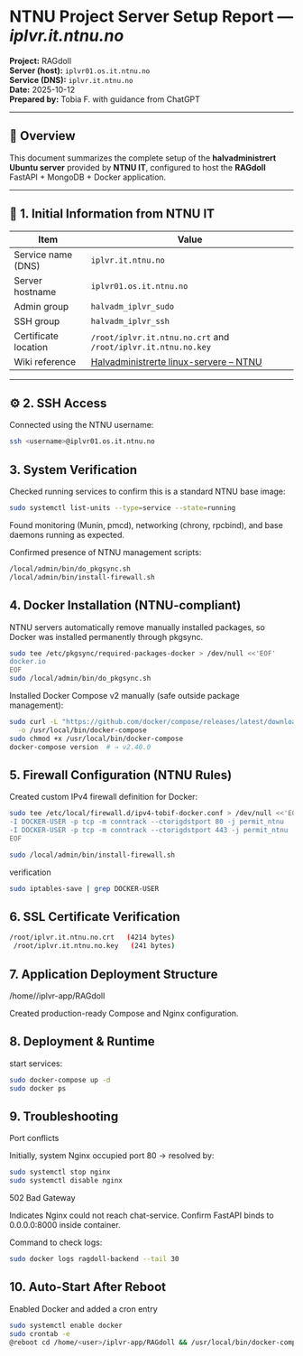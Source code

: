# NTNU Project Server Setup Report — *iplvr.it.ntnu.no*

**Project:** RAGdoll  
**Server (host):** `iplvr01.os.it.ntnu.no`  
**Service (DNS):** `iplvr.it.ntnu.no`  
**Date:** 2025-10-12  
**Prepared by:** Tobia F. with guidance from ChatGPT  

---

## 🧭 Overview

This document summarizes the complete setup of the **halvadministrert Ubuntu server** provided by **NTNU IT**, configured to host the **RAGdoll** FastAPI + MongoDB + Docker application.

---

## 🧩 1. Initial Information from NTNU IT

| Item | Value |
|------|--------|
| Service name (DNS) | `iplvr.it.ntnu.no` |
| Server hostname | `iplvr01.os.it.ntnu.no` |
| Admin group | `halvadm_iplvr_sudo` |
| SSH group | `halvadm_iplvr_ssh` |
| Certificate location | `/root/iplvr.it.ntnu.no.crt` and `/root/iplvr.it.ntnu.no.key` |
| Wiki reference | [Halvadministrerte linux-servere – NTNU](https://www.ntnu.no/wiki/spaces/ntnuitubuntu/pages/251003154/Halvadministrerte+linux-servere) |

---

## ⚙️ 2. SSH Access

Connected using the NTNU username:

```bash
ssh <username>@iplvr01.os.it.ntnu.no
```

## 3. System Verification

Checked running services to confirm this is a standard NTNU base image:
```bash
sudo systemctl list-units --type=service --state=running
```

Found monitoring (Munin, pmcd), networking (chrony, rpcbind), and base daemons running as expected.

Confirmed presence of NTNU management scripts:

```bash
/local/admin/bin/do_pkgsync.sh
/local/admin/bin/install-firewall.sh
```


## 4. Docker Installation (NTNU-compliant)

NTNU servers automatically remove manually installed packages,
so Docker was installed permanently through pkgsync.

```bash
sudo tee /etc/pkgsync/required-packages-docker > /dev/null <<'EOF'
docker.io
EOF
sudo /local/admin/bin/do_pkgsync.sh
```

Installed Docker Compose v2 manually (safe outside package management):
```bash
sudo curl -L "https://github.com/docker/compose/releases/latest/download/docker-compose-$(uname -s)-$(uname -m)" \
  -o /usr/local/bin/docker-compose
sudo chmod +x /usr/local/bin/docker-compose
docker-compose version  # → v2.40.0
```

## 5. Firewall Configuration (NTNU Rules)

Created custom IPv4 firewall definition for Docker:
```bash
sudo tee /etc/local/firewall.d/ipv4-tobif-docker.conf > /dev/null <<'EOF'
-I DOCKER-USER -p tcp -m conntrack --ctorigdstport 80 -j permit_ntnu
-I DOCKER-USER -p tcp -m conntrack --ctorigdstport 443 -j permit_ntnu
EOF

sudo /local/admin/bin/install-firewall.sh
```

verification
```bash
sudo iptables-save | grep DOCKER-USER
```


## 6. SSL Certificate Verification

```bash
/root/iplvr.it.ntnu.no.crt   (4214 bytes)
 /root/iplvr.it.ntnu.no.key   (241 bytes)
```

## 7. Application Deployment Structure

/home/<user>/iplvr-app/RAGdoll

Created production-ready Compose and Nginx configuration.


## 8. Deployment & Runtime

start services: 
```bash
sudo docker-compose up -d
sudo docker ps
``` 

## 9. Troubleshooting
Port conflicts

Initially, system Nginx occupied port 80 → resolved by:

```bash
sudo systemctl stop nginx
sudo systemctl disable nginx
```

502 Bad Gateway

Indicates Nginx could not reach chat-service.
Confirm FastAPI binds to 0.0.0.0:8000 inside container.

Command to check logs:

```bash
sudo docker logs ragdoll-backend --tail 30
```

## 10. Auto-Start After Reboot

Enabled Docker and added a cron entry

```bash
sudo systemctl enable docker
sudo crontab -e
@reboot cd /home/<user>/iplvr-app/RAGdoll && /usr/local/bin/docker-compose up -d
```

